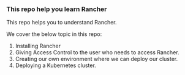 ### This repo help you learn Rancher

This repo helps you to understand Rancher.

We cover the below topic in this repo:

1. Installing Rancher
2. Giving Access Control to the user who needs to access Rancher.
3. Creating our own environment where we can deploy our cluster.
4. Deploying a Kubernetes cluster.
